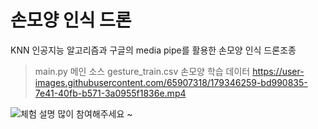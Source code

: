 # 손모양 인식 드론
KNN 인공지능 알고리즘과 구글의 media pipe를 활용한 손모양 인식 드론조종

>main.py 메인 소스
>gesture_train.csv 손모양 학습 데이터
https://user-images.githubusercontent.com/65907318/179346259-bd990835-7e41-40fb-b571-3a0955f1836e.mp4


![체험 설명](https://user-images.githubusercontent.com/65907318/178756781-03a80a73-9604-48bf-904d-a255377c3f58.png)
많이 참여해주세요 ~
